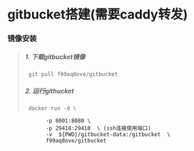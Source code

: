 # gitbucket搭建(需要caddy转发)
###  镜像安装
>  ##### 1. 下载gitbucket镜像　　　  
>      git pull f99aq8ove/gitbucket    
>  ##### 2. 运行githucket　　
>      docker run -d \
                -p 8001:8080 \
                -p 29418:29418  \ (ssh连接使用端口)
                -v  ${PWD}/gitbucket-data:/gitbucket  \   
                f99aq8ove/gitbucket
